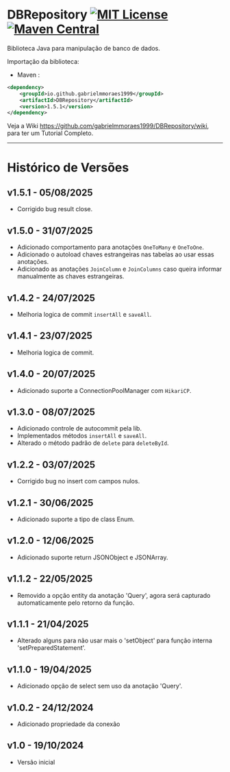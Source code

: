 # DBRepository [![MIT License](https://img.shields.io/github/license/gabrielmmoraes1999/DBRepository.svg) ](https://github.com/gabrielmmoraes1999/DBRepository/blob/main/LICENSE) [![Maven Central](https://img.shields.io/maven-central/v/io.github.gabrielmmoraes1999/DBRepository.svg?label=Maven%20Central)](https://central.sonatype.com/artifact/io.github.gabrielmmoraes1999/DBRepository)
Biblioteca Java para manipulação de banco de dados.

Importação da biblioteca:
- Maven :
```xml
<dependency>
    <groupId>io.github.gabrielmmoraes1999</groupId>
    <artifactId>DBRepository</artifactId>
    <version>1.5.1</version>
</dependency>
```

Veja a Wiki https://github.com/gabrielmmoraes1999/DBRepository/wiki, para ter um Tutorial Completo.

________________________________________________________________________________________________

# Histórico de Versões

## v1.5.1 - 05/08/2025
- Corrigido bug result close.

## v1.5.0 - 31/07/2025
- Adicionado comportamento para anotações `OneToMany` e `OneToOne`.
- Adicionado o autoload chaves estrangeiras nas tabelas ao usar essas anotações.
- Adicionado as anotações `JoinColumn` e `JoinColumns` caso queira informar manualmente as chaves estrangeiras.

## v1.4.2 - 24/07/2025
- Melhoria logica de commit `insertAll` e `saveAll`.

## v1.4.1 - 23/07/2025
- Melhoria logica de commit.

## v1.4.0 - 20/07/2025
- Adicionado suporte a ConnectionPoolManager com `HikariCP`.

## v1.3.0 - 08/07/2025
- Adicionado controle de autocommit pela lib.
- Implementados métodos `insertAll` e `saveAll`.
- Alterado o método padrão de `delete` para `deleteById`.

## v1.2.2 - 03/07/2025
- Corrigido bug no insert com campos nulos.

## v1.2.1 - 30/06/2025
- Adicionado suporte a tipo de class Enum.

## v1.2.0 - 12/06/2025
- Adicionado suporte return JSONObject e JSONArray.

## v1.1.2 - 22/05/2025
- Removido a opção entity da anotação 'Query', agora será capturado automaticamente pelo retorno da função.

## v1.1.1 - 21/04/2025
- Alterado alguns para não usar mais o 'setObject' para função interna 'setPreparedStatement'.

## v1.1.0 - 19/04/2025
- Adicionado opção de select sem uso da anotação 'Query'.

## v1.0.2 - 24/12/2024
- Adicionado propriedade da conexão

## v1.0 - 19/10/2024
- Versão inicial